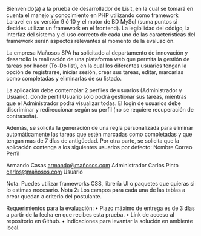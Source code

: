 Bienvenido(a) a la prueba de desarrollador de Lisit, en la cual se tomará en cuenta el manejo y
conocimiento en PHP utilizando como framework Laravel en su versión 9 ó 10 y el motor de BD
MySql (suma puntos si decides utilizar un framework en el frontend). La legibilidad del código, la
interfaz del sistema y el uso correcto de cada uno de las características del framework serán aspectos
relevantes al momento de la evaluación.

La empresa Mañosos SPA ha solicitado al departamento de innovación y desarrollo la realización de
una plataforma web que permita la gestión de tareas por hacer (To-Do list), en la cual los diferentes
usuarios tengan la opción de registrarse, iniciar sesión, crear sus tareas, editar, marcarlas como
completadas y eliminarlas de su listado.

La aplicación debe contemplar 2 perfiles de usuarios (Administrador y Usuario), donde perfil Usuario
sólo podrá gestionar sus tareas, mientras que el Administrador podrá visualizar todas.
El login de usuarios debe discriminar y redireccionar según su perfil (no se requiere recuperación de
contraseña).

Además, se solicita la generación de una regla personalizada para eliminar automáticamente las
tareas que estén marcadas como completadas y que tengan mas de 7 días de antigüedad.
Por otra parte, se solicita que la aplicación contenga a los siguientes usuarios por defecto:
Nombre Correo Perfil

Armando Casas armando@mañosos.com Administrador
Carlos Pinto carlos@mañosos.com Usuario

Nota: Puedes utilizar frameworks CSS, librería UI o paquetes que quieras si lo estimas necesario.
Nota 2: Los campos para cada una de las tablas a crear quedan a criterio del postulante.

Requerimientos para la evaluación:
• Plazo máximo de entrega es de 3 días a partir de la fecha en que recibes esta prueba.
• Link de acceso al repositorio en Github.
• Indicaciones para levantar la solución en ambiente local.
